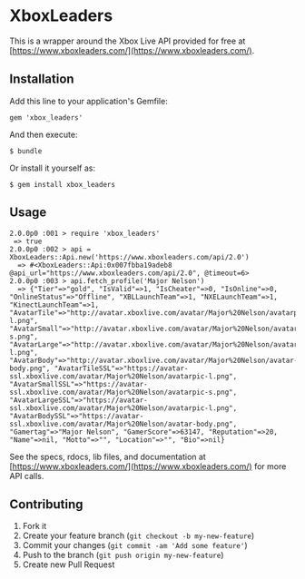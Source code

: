 # XboxLeaders

This is a wrapper around the Xbox Live API provided for free at [https://www.xboxleaders.com/](https://www.xboxleaders.com/).

## Installation

Add this line to your application's Gemfile:

    gem 'xbox_leaders'

And then execute:

    $ bundle

Or install it yourself as:

    $ gem install xbox_leaders

## Usage

    2.0.0p0 :001 > require 'xbox_leaders'
     => true
    2.0.0p0 :002 > api = XboxLeaders::Api.new('https://www.xboxleaders.com/api/2.0')
      => #<XboxLeaders::Api:0x007fbba19adeb8 @api_url="https://www.xboxleaders.com/api/2.0", @timeout=6>
    2.0.0p0 :003 > api.fetch_profile('Major Nelson')
      => {"Tier"=>"gold", "IsValid"=>1, "IsCheater"=>0, "IsOnline"=>0, "OnlineStatus"=>"Offline", "XBLLaunchTeam"=>1, "NXELaunchTeam"=>1, "KinectLaunchTeam"=>1, "AvatarTile"=>"http://avatar.xboxlive.com/avatar/Major%20Nelson/avatarpic-l.png", "AvatarSmall"=>"http://avatar.xboxlive.com/avatar/Major%20Nelson/avatarpic-s.png", "AvatarLarge"=>"http://avatar.xboxlive.com/avatar/Major%20Nelson/avatarpic-l.png", "AvatarBody"=>"http://avatar.xboxlive.com/avatar/Major%20Nelson/avatar-body.png", "AvatarTileSSL"=>"https://avatar-ssl.xboxlive.com/avatar/Major%20Nelson/avatarpic-l.png", "AvatarSmallSSL"=>"https://avatar-ssl.xboxlive.com/avatar/Major%20Nelson/avatarpic-s.png", "AvatarLargeSSL"=>"https://avatar-ssl.xboxlive.com/avatar/Major%20Nelson/avatarpic-l.png", "AvatarBodySSL"=>"https://avatar-ssl.xboxlive.com/avatar/Major%20Nelson/avatar-body.png", "Gamertag"=>"Major Nelson", "GamerScore"=>63147, "Reputation"=>20, "Name"=>nil, "Motto"=>"", "Location"=>"", "Bio"=>nil}

See the specs, rdocs, lib files, and documentation at [https://www.xboxleaders.com/](https://www.xboxleaders.com/) for more API calls.

## Contributing

1. Fork it
2. Create your feature branch (`git checkout -b my-new-feature`)
3. Commit your changes (`git commit -am 'Add some feature'`)
4. Push to the branch (`git push origin my-new-feature`)
5. Create new Pull Request
